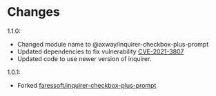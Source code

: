 # Changes

1.1.0:
  * Changed module name to @axway/inquirer-checkbox-plus-prompt
  * Updated dependencies to fix vulnerability [CVE-2021-3807](https://nvd.nist.gov/vuln/detail/CVE-2021-3807)
  * Updated code to use newer version of inquirer.

1.0.1:
  * Forked [faressoft/inquirer-checkbox-plus-prompt](https://github.com/faressoft/inquirer-checkbox-plus-prompt)
